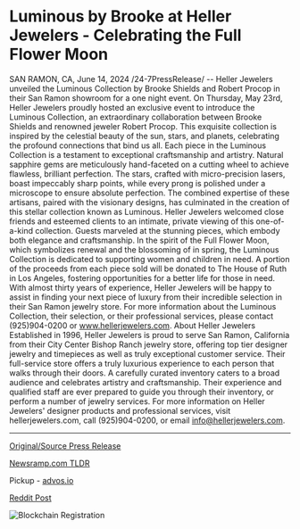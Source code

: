 # Luminous by Brooke at Heller Jewelers - Celebrating the Full Flower Moon

SAN RAMON, CA, June 14, 2024 /24-7PressRelease/ -- Heller Jewelers unveiled the Luminous Collection by Brooke Shields and Robert Procop in their San Ramon showroom for a one night event. On Thursday, May 23rd, Heller Jewelers proudly hosted an exclusive event to introduce the Luminous Collection, an extraordinary collaboration between Brooke Shields and renowned jeweler Robert Procop. This exquisite collection is inspired by the celestial beauty of the sun, stars, and planets, celebrating the profound connections that bind us all.  Each piece in the Luminous Collection is a testament to exceptional craftsmanship and artistry. Natural sapphire gems are meticulously hand-faceted on a cutting wheel to achieve flawless, brilliant perfection. The stars, crafted with micro-precision lasers, boast impeccably sharp points, while every prong is polished under a microscope to ensure absolute perfection. The combined expertise of these artisans, paired with the visionary designs, has culminated in the creation of this stellar collection known as Luminous.  Heller Jewelers welcomed close friends and esteemed clients to an intimate, private viewing of this one-of-a-kind collection. Guests marveled at the stunning pieces, which embody both elegance and craftsmanship.  In the spirit of the Full Flower Moon, which symbolizes renewal and the blossoming of in spring, the Luminous Collection is dedicated to supporting women and children in need. A portion of the proceeds from each piece sold will be donated to The House of Ruth in Los Angeles, fostering opportunities for a better life for those in need.  With almost thirty years of experience, Heller Jewelers will be happy to assist in finding your next piece of luxury from their incredible selection in their San Ramon jewelry store. For more information about the Luminous Collection, their selection, or their professional services, please contact (925)904-0200 or www.hellerjewelers.com.  About Heller Jewelers  Established in 1996, Heller Jewelers is proud to serve San Ramon, California from their City Center Bishop Ranch jewelry store, offering top tier designer jewelry and timepieces as well as truly exceptional customer service. Their full-service store offers a truly luxurious experience to each person that walks through their doors. A carefully curated inventory caters to a broad audience and celebrates artistry and craftsmanship. Their experience and qualified staff are ever prepared to guide you through their inventory, or perform a number of jewelry services. For more information on Heller Jewelers' designer products and professional services, visit hellerjewelers.com, call (925)904-0200, or email info@hellerjewelers.com. 

---

[Original/Source Press Release](https://www.24-7pressrelease.com/press-release/511714/luminous-by-brooke-at-heller-jewelers-celebrating-the-full-flower-moon)
                    

[Newsramp.com TLDR](https://newsramp.com/curated-news/heller-jewelers-unveils-luminous-collection-by-brooke-shields-and-robert-procop/da4bf1c5591132102c2f79af32f1cbc2) 


Pickup - [advos.io](https://advos.io/en/luminous-by-brooke-shields-and-robert-procop-a-celestial-collection-unveiled-at-heller-jewelers/20244149)
 



[Reddit Post](https://www.reddit.com/r/BookNews/comments/1dfl21y/heller_jewelers_unveils_luminous_collection_by/) 



![Blockchain Registration](https://cdn.newsramp.app/24-7PressRelease/qrcode/246/14/hintCnAg.webp)